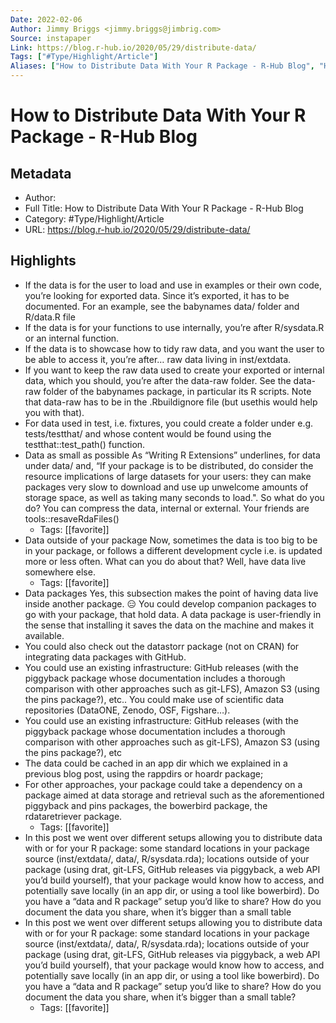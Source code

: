 ```yaml
---
Date: 2022-02-06
Author: Jimmy Briggs <jimmy.briggs@jimbrig.com>
Source: instapaper
Link: https://blog.r-hub.io/2020/05/29/distribute-data/
Tags: ["#Type/Highlight/Article"]
Aliases: ["How to Distribute Data With Your R Package - R-Hub Blog", "How to Distribute Data With Your R Package - R-Hub Blog"]
---
```

# How to Distribute Data With Your R Package - R-Hub Blog

## Metadata
- Author: 
- Full Title: How to Distribute Data With Your R Package - R-Hub Blog
- Category: #Type/Highlight/Article
- URL: https://blog.r-hub.io/2020/05/29/distribute-data/

## Highlights
- If the data is for the user to load and use in examples or their own code, you’re looking for exported data. Since it’s exported, it has to be documented. For an example, see the babynames data/ folder and R/data.R file
- If the data is for your functions to use internally, you’re after R/sysdata.R or an internal function.
- If the data is to showcase how to tidy raw data, and you want the user to be able to access it, you’re after… raw data living in inst/extdata.
- If you want to keep the raw data used to create your exported or internal data, which you should, you’re after the data-raw folder. See the data-raw folder of the babynames package, in particular its R scripts. Note that data-raw has to be in the .Rbuildignore file (but usethis would help you with that).
- For data used in test, i.e. fixtures, you could create a folder under e.g. tests/testthat/ and whose content would be found using the testthat::test_path() function.
- Data as small as possible
  As “Writing R Extensions” underlines, for data under data/ and, “If your package is to be distributed, do consider the resource implications of large datasets for your users: they can make packages very slow to download and use up unwelcome amounts of storage space, as well as taking many seconds to load.". So what do you do?
  You can compress the data, internal or external. Your friends are tools::resaveRdaFiles()
    - Tags: [[favorite]] 
- Data outside of your package
  Now, sometimes the data is too big to be in your package, or follows a different development cycle i.e. is updated more or less often. What can you do about that? Well, have data live somewhere else.
    - Tags: [[favorite]] 
- Data packages
  Yes, this subsection makes the point of having data live inside another package. 😑 You could develop companion packages to go with your package, that hold data. A data package is user-friendly in the sense that installing it saves the data on the machine and makes it available.
- You could also check out the datastorr package (not on CRAN) for integrating data packages with GitHub.
- You could use an existing infrastructure: GitHub releases (with the piggyback package whose documentation includes a thorough comparison with other approaches such as git-LFS), Amazon S3 (using the pins package?), etc.. You could make use of scientific data repositories (DataONE, Zenodo, OSF, Figshare…).
- You could use an existing infrastructure: GitHub releases (with the piggyback package whose documentation includes a thorough comparison with other approaches such as git-LFS), Amazon S3 (using the pins package?), etc
- The data could be cached in an app dir which we explained in a previous blog post, using the rappdirs or hoardr package;
- For other approaches, your package could take a dependency on a package aimed at data storage and retrieval such as the aforementioned piggyback and pins packages, the bowerbird package, the rdataretriever package.
    - Tags: [[favorite]] 
- In this post we went over different setups allowing you to distribute data with or for your R package: some standard locations in your package source (inst/extdata/, data/, R/sysdata.rda); locations outside of your package (using drat, git-LFS, GitHub releases via piggyback, a web API you’d build yourself), that your package would know how to access, and potentially save locally (in an app dir, or using a tool like bowerbird). Do you have a “data and R package” setup you’d like to share? How do you document the data you share, when it’s bigger than a small table
- In this post we went over different setups allowing you to distribute data with or for your R package: some standard locations in your package source (inst/extdata/, data/, R/sysdata.rda); locations outside of your package (using drat, git-LFS, GitHub releases via piggyback, a web API you’d build yourself), that your package would know how to access, and potentially save locally (in an app dir, or using a tool like bowerbird). Do you have a “data and R package” setup you’d like to share? How do you document the data you share, when it’s bigger than a small table?
    - Tags: [[favorite]] 

